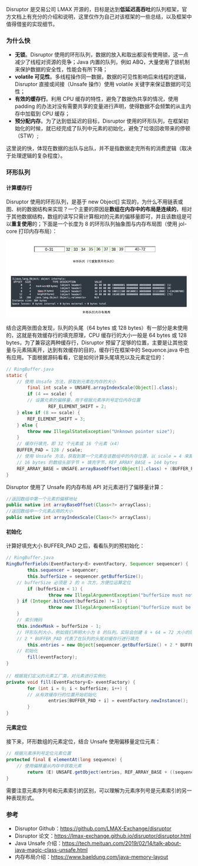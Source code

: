 Disruptor 是交易公司 LMAX 开源的，目标是达到**低延迟高吞吐**的队列框架，官方文档上有充分的介绍和说明，这里仅作为自己对该框架的一些总结，以及框架中值得借鉴的实现细节。

### 为什么快

- **无锁**。Disruptor 使用的环形队列，数据的放入和取出都没有使用锁，这一点减少了线程对资源的竞争；Java 内置的队列，例如 ABQ，大量使用了锁机制来保护数据的安全性，性能会有所下降；
- **volatile 可见性**。多线程操作同一数据，数据的可见性影响后来线程的逻辑，Disruptor 直接或间接（Unsafe 操作）使用 volatile 关键字来保证数据的可见性；
- **有效的缓存行**。利用 CPU 缓存的特性，避免了数据伪共享的情况，使用 padding 的办法对没有需要共享的变量进行声明，使得数据不会频繁的从主内存中加载到 CPU 缓存；
- **预分配内存**。为了达到低延迟的目标，Disruptor 使用的环形队列，在框架初始化的时候，就已经完成了队列中元素的初始化，避免了垃圾回收带来的停顿（STW）;

这里说的快，体现在数据的出队与出队，并不是指数据走完所有的消费逻辑（取决于处理逻辑的复杂程度）。

### 环形队列

#### 计算缓存行

Disruptor 使用的环形队列，是基于 new Object[] 实现的，为什么不用链表或图、树的数据结构来实现？一个主要的原因是**数组在内存中的布局是连续的**，相对于其他数据结构，数组的读写只需计算相对的元素的偏移量即可，并且该数组是可以**重复使用**的；下面是一个长度为 8 的环形队列抽象图与内存布局图（使用 jol-core 打印内存布局）：

![layout](https://github.com/luckyMax-dev/blog/blob/main/images/disruptor/layout.png)

结合这两张图会发现，队列的头尾（64 bytes 或 128 bytes）有一部分是未使用的，这就是有效缓存行的填充原理，CPU 缓存行的大小一般是 64 bytes 或 128 bytes，为了兼容这两种缓存行，Disruptor 预留了足够的位置，主要是让其他变量与元素隔离开，达到有效缓存的目的，缓存行在框架中的 Sequence.java 中也有应用。下面根据源码看看，它是如何计算头尾填充以及元素定位的：

```java
// RingBuffer.java
static {
  	// 使用 Unsafe 方法，获取到元素在内存的大小
		final int scale = UNSAFE.arrayIndexScale(Object[].class);
		if (4 == scale) {
      	// 设置元素的偏移量，用于根据元素序列号定位内存位置
				REF_ELEMENT_SHIFT = 2;
    } else if (8 == scale) {
        REF_ELEMENT_SHIFT = 3;
    } else {
        throw new IllegalStateException("Unknown pointer size");
    }
  	// 缓存行填充，即 32 个元素或 16 个元素（x4）
    BUFFER_PAD = 128 / scale;
    // 使用 Unsafe 方法，获取到第一个元素在该数组中的内存位置，以 scale = 4 来算，
  	// 16 bytes 的数组头部字节 + 填充字节，REF_ARRAY_BASE = 144 bytes
    REF_ARRAY_BASE = UNSAFE.arrayBaseOffset(Object[].class) + (BUFFER_PAD << REF_ELEMENT_SHIFT);
}
```

Disruptor 使用了 Unsafe 的内存布局 API 对元素进行了偏移量计算：

```java
//返回数组中第一个元素的偏移地址
public native int arrayBaseOffset(Class<?> arrayClass);
//返回数组中一个元素占用的大小
public native int arrayIndexScale(Class<?> arrayClass);
```

#### 初始化

计算好填充大小 BUFFER_PAD 之后，看看队列的预初始化：

```java
// RingBuffer.java
RingBufferFields(EventFactory<E> eventFactory, Sequencer sequencer) {
		this.sequencer = sequencer;
		this.bufferSize = sequencer.getBufferSize();
    // bufferSize 必须是 2 的 n 次方，方便位运算定位
		if (bufferSize < 1) {
				throw new IllegalArgumentException("bufferSize must not be less than 1");
    } if (Integer.bitCount(bufferSize) != 1) {
				throw new IllegalArgumentException("bufferSize must be a power of 2");
    }
  	// 索引掩码
    this.indexMask = bufferSize - 1;
  	// 环形队列大小，例如我们声明大小为 8 的队列，实际会创建 8 + 64 = 72 大小的队列
  	// 2 * BUFFER_PAD 代表了在队列的头尾对缓存行进行填充
		this.entries = new Object[sequencer.getBufferSize() + 2 * BUFFER_PAD];
  	// 初始化
		fill(eventFactory);
}

// 根据我们定义的元素工厂类，对元素进行实例化
private void fill(EventFactory<E> eventFactory) {
		for (int i = 0; i < bufferSize; i++) {
      	// 从有效缓存行的位置开始初始化
				entries[BUFFER_PAD + i] = eventFactory.newInstance();
		}
}
```

#### 元素定位

接下来，环形数组的元素定位，结合 Unsafe 使用偏移量定位元素：

```java
// 根据元素序列号定位元素位置
protected final E elementAt(long sequence) {
  	// 使用偏移量从内存中获取元素
		return (E) UNSAFE.getObject(entries, REF_ARRAY_BASE + ((sequence & indexMask) << REF_ELEMENT_SHIFT));
}
```

需要注意元素序列号和元素索引的区别，可以理解为元素序列号是元素索引的另一种表现形式。

### 参考

- Disruptor Github：https://github.com/LMAX-Exchange/disruptor
- Disruptor 论文：https://lmax-exchange.github.io/disruptor/disruptor.html
- Java Unsafe 介绍：https://tech.meituan.com/2019/02/14/talk-about-java-magic-class-unsafe.html
- 内存布局介绍：https://www.baeldung.com/java-memory-layout





  

